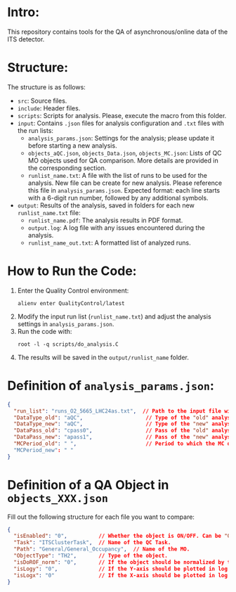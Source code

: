 
# Intro:

This repository contains tools for the QA of asynchronous/online data of the ITS detector.

# Structure:

The structure is as follows:
- `src`: Source files.
- `include`: Header files.
- `scripts`: Scripts for analysis. Please, execute the macro from this folder.
- `input`: Contains `.json` files for analysis configuration and `.txt` files with the run lists:
  + `analysis_params.json`: Settings for the analysis; please update it before starting a new analysis.
  + `objects_aQC.json`, `objects_Data.json`, `objects_MC.json`: Lists of QC MO objects used for QA comparison. More details are provided in the corresponding section.
  + `runlist_name.txt`: A file with the list of runs to be used for the analysis. New file can be create for new analysis. Please reference this file in `analysis_params.json`. Expected format: each line starts with a 6-digit run number, followed by any additional symbols.
- `output`: Results of the analysis, saved in folders for each new `runlist_name.txt` file:
  - `runlist_name.pdf`: The analysis results in PDF format.
  - `output.log`: A log file with any issues encountered during the analysis.
  - `runlist_name_out.txt`: A formatted list of analyzed runs.

# How to Run the Code:

1. Enter the Quality Control environment:
   ```
   alienv enter QualityControl/latest
   ```
2. Modify the input run list (`runlist_name.txt`) and adjust the analysis settings in `analysis_params.json`.
3. Run the code with:
   ```
   root -l -q scripts/do_analysis.C
   ```
4. The results will be saved in the `output/runlist_name` folder.

# Definition of `analysis_params.json`:

```json
{
  "run_list": "runs_O2_5665_LHC24as.txt",  // Path to the input file with the run list, located in the `./input` folder
  "DataType_old": "aQC",                    // Type of the "old" analysis: aQC, Data, MC
  "DataType_new": "aQC",                    // Type of the "new" analysis: aQC, Data, MC
  "DataPass_old": "cpass0",                 // Pass of the "old" analysis. Examples: "cpass0", "apass1", "apass3", etc. For "Data" type, leave it empty (" ")
  "DataPass_new": "apass1",                 // Pass of the "new" analysis. Examples: "cpass0", "apass1", "apass3", etc. For "Data" type, leave it empty (" ")
  "MCPeriod_old": " ",                      // Period to which the MC data was anchored. Example: "LHC24af"
  "MCPeriod_new": " "
}
```

# Definition of a QA Object in `objects_XXX.json`

Fill out the following structure for each file you want to compare:

```json
{
  "isEnabled": "0",          // Whether the object is ON/OFF. Can be "0" or "1".
  "Task": "ITSClusterTask",  // Name of the QC Task.
  "Path": "General/General_Occupancy",  // Name of the MO.
  "ObjectType": "TH2",       // Type of the object.
  "isDoROF_norm": "0",       // If the object should be normalized by the number of Readout Frames.
  "isLogy": "0",             // If the Y-axis should be plotted in log scale.
  "isLogx": "0"              // If the X-axis should be plotted in log scale.
}
```
